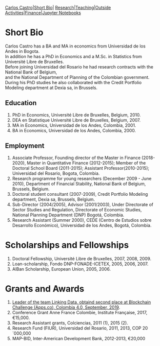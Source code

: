 [Carlos Castro](index.md)|[Short Bio](cv.md)| [Research](res.md)|[Teaching](teach.md)|[Outside Activities](Outside.md)|[Finance](Fin.md)|[Jupyter Notebooks](Jup.md)


# Short Bio

Carlos Castro has a BA and MA in economics from Universidad de los Andes in Bogota.  
In addition he has a PhD in Economics and a M.Sc. in Statistics from Université Libre de Bruxelles.  
Before joining Universidad del Rosario he had research contracts with the National Bank of Belgium,  
and the National Department of Planning of the Colombian government.  During his PhD studies he also
collaborated with the Credit Portfolio Modeling department at Dexia sa, in Brussels.

## Education

1. PhD in Economics, Université Libre de Bruxelles, Belgium, 2010.
2. DEA en Statistique Université Libre de Bruxelles, Belgium,  2007.
3. MA in Economics, Universidad de los Andes, Colombia, 2001.
4. BA in Economics, Universidad de los Andes, Colombia, 2000.

## Employment

1. Associate Professor, Founding director of the Master in Finance (2018-2020), Master in Quantitative Finance (2012-2015); Member of the Doctoral School Board (2011-2015);  Assistant Professor(2010-2015); Universidad del Rosario, Bogota, Colombia.
2. Research programme for young researchers (December 2009 - June 2010), Department of Financial Stability, National Bank of Belgium, Brussels, Belgium.
3. Doctoral student consultant (2007-2009), Credit Portfolio Modeling department, Dexia sa,  Brussels, Belgium.
4. Sub-Director (2004/2005), Advisor (2001/2003), Under Directorate of Sector Studies and Regulation, Directorate of Economic Studies, National Planning Department (DNP) Bogotá, Colombia.
5. Research Assistant (Summer 2000), CEDE (Centro de Estudios sobre Desarrollo Económico), Universidad de los Andes, Bogotá, Colombia.

# Scholarships and Fellowships

1. Doctoral Fellowship, Université Libre de Bruxelles, 2007, 2008, 2009.
2. Loan-scholarship, Fondo DNP-FONADE-ICETEX, 2005, 2006, 2007.
3. AlBan Scholarship, European Union, 2005, 2006.

# Grants and Awards

1. [Leader of the team Linking Data, obtaind second place at Blockchain Challenge (Apps.co), Colombia 4.0, September, 2019](https://github.com/linkingdatasas/CERVER).   
2. Conference Grant Anne France Colombie, Institute Française, 2017, €15,000.
3. Research Assistant grants, Colciencias, 2011 (1), 2015 (2).
4. Research Fund (FIUR), Universidad del Rosario, 2011, 2013, COP 20´000,000
5. MAP-BID, Inter-American Development Bank, 2012-2013, €20,000
